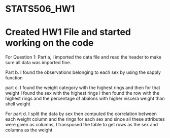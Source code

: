 # STATS506_HW1

# Created HW1 File and started working on the code

For Question 1: Part a, I imported the data file and read the header to make sure all data was imported fine.

Part b. I found the observations belonging to each sex by using the sapply function

part c. I found the weight category with the highest rings and then for that weight
I found the sex with the highest rings
I then found the row with the highest rings and the percentage of abalons with higher viscera weight than
shell weight

For part d. I split the data by sex then computed the correlation between each weight column and the rings 
for each sex and since all these attributes were given as columns, I transposed the table to get
rows as the sex and columns as the weight